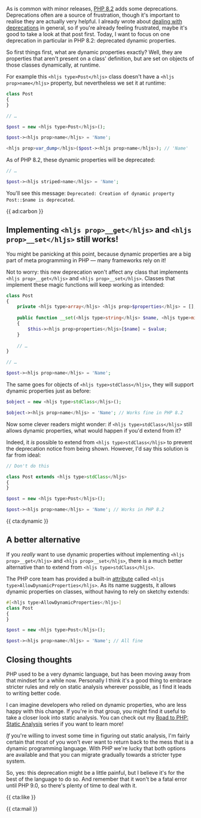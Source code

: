 As is common with minor releases, [PHP 8.2](/blog/new-in-php-82) adds some deprecations. Deprecations often are a source of frustration, though it's important to realise they are actually very helpful. I already wrote about [dealing with deprecations](/blog/dealing-with-deprecations) in general, so if you're already feeling frustrated, maybe it's good to take a look at that post first. Today, I want to focus on one deprecation in particular in PHP 8.2: deprecated dynamic properties.

So first things first, what are dynamic properties exactly? Well, they are properties that aren't present on a class' definition, but are set on objects of those classes dynamically, at runtime.

For example this `<hljs type>Post</hljs>` class doesn't have a `<hljs prop>name</hljs>` property, but nevertheless we set it at runtime:

```php
class Post
{
}

// …

$post = new <hljs type>Post</hljs>();

$post-><hljs prop>name</hljs> = 'Name';

<hljs prop>var_dump</hljs>($post-><hljs prop>name</hljs>); // 'Name'
```

As of PHP 8.2, these dynamic properties will be deprecated:

```php
// …

$post-><hljs striped>name</hljs> = 'Name';
```

You'll see this message: `Deprecated: Creation of dynamic property Post::$name is deprecated`.

{{ ad:carbon }}

## Implementing `<hljs prop>__get</hljs>` and `<hljs prop>__set</hljs>` still works!

You might be panicking at this point, because dynamic properties are a big part of meta programming in PHP — many frameworks rely on it!

Not to worry: this new deprecation won't affect any class that implements `<hljs prop>__get</hljs>` and `<hljs prop>__set</hljs>`. Classes that implement these magic functions will keep working as intended:

```php
class Post
{
    private <hljs type>array</hljs> <hljs prop>$properties</hljs> = [];
    
    public function __set(<hljs type>string</hljs> $name, <hljs type>mixed</hljs> $value): void
    {
        $this-><hljs prop>properties</hljs>[$name] = $value;
    }
    
    // …
}

// …

$post-><hljs prop>name</hljs> = 'Name';
```

The same goes for objects of `<hljs type>stdClass</hljs>`, they will support dynamic properties just as before:

```php
$object = new <hljs type>stdClass</hljs>();

$object-><hljs prop>name</hljs> = 'Name'; // Works fine in PHP 8.2
```

Now some clever readers might wonder: if `<hljs type>stdClass</hljs>` still allows dynamic properties, what would happen if you'd extend from it?

Indeed, it _is_ possible to extend from `<hljs type>stdClass</hljs>` to prevent the deprecation notice from being shown. However, I'd say this solution is far from ideal:

```php
// Don't do this

class Post extends <hljs type>stdClass</hljs>
{
}

$post = new <hljs type>Post</hljs>();

$post-><hljs prop>name</hljs> = 'Name'; // Works in PHP 8.2
```

{{ cta:dynamic }}

## A better alternative

If you _really_ want to use dynamic properties without implementing `<hljs prop>__get</hljs>` and `<hljs prop>__set</hljs>`, there is a much better alternative than to extend from `<hljs type>stdClass</hljs>`. 

The PHP core team has provided a built-in [attribute](/blog/attributes-in-php-8) called `<hljs type>AllowDynamicProperties</hljs>`. As its name suggests, it allows dynamic properties on classes, without having to rely on sketchy extends:

```php
#[<hljs type>AllowDynamicProperties</hljs>]
class Post
{
}

$post = new <hljs type>Post</hljs>();

$post-><hljs prop>name</hljs> = 'Name'; // All fine
```

## Closing thoughts

PHP used to be a very dynamic language, but has been moving away from that mindset for a while now. Personally I think it's a good thing to embrace stricter rules and rely on static analysis wherever possible, as I find it leads to writing better code.

I can imagine developers who relied on dynamic properties, who are less happy with this change. If you're in that group, you might find it useful to take a closer look into static analysis. You can check out my [Road to PHP: Static Analysis](https://road-to-php.com/static) series if you want to learn more! 

_If_ you're willing to invest some time in figuring out static analysis, I'm fairly certain that most of you won't ever want to return back to the mess that is a dynamic programming language. With PHP we're lucky that both options are available and that you can migrate gradually towards a stricter type system.

So, yes: this deprecation might be a little painful, but I believe it's for the best of the language to do so. And remember that it won't be a fatal error until PHP 9.0, so there's plenty of time to deal with it.

{{ cta:like }}

{{ cta:mail }}
